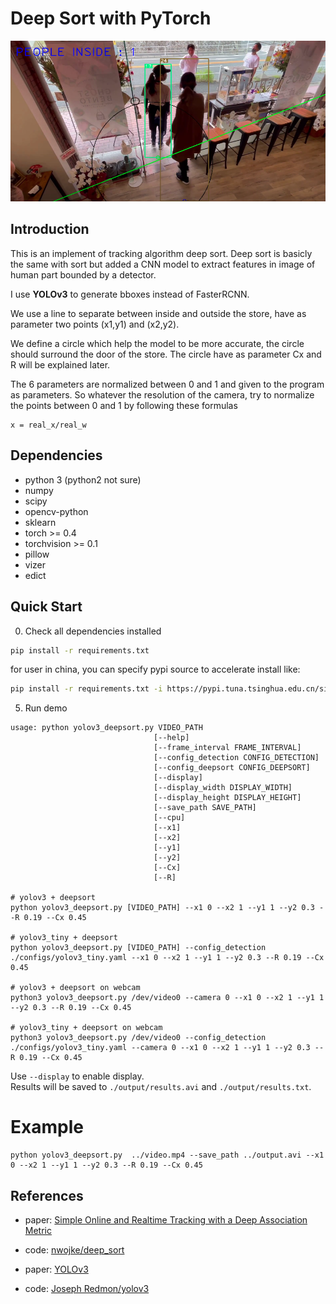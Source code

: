 # Deep Sort with PyTorch


![](screenshot.PNG)

## Introduction
This is an implement of  tracking algorithm deep sort. Deep sort is basicly the same with sort but added a CNN model to extract features in image of human part bounded by a detector. 

I use **YOLOv3** to generate bboxes instead of FasterRCNN.


We use a line to separate between inside and outside the store, have as parameter two points (x1,y1) and (x2,y2).

We define a circle which help the model to be more accurate, the circle should surround the door of the store. The circle have as parameter Cx and R will be explained later.

The 6 parameters are normalized between 0 and 1 and given to the program as parameters. So whatever the resolution of the camera, try to normalize the points between 0 and 1 by following these formulas

```
x = real_x/real_w
```
## Dependencies
- python 3 (python2 not sure)
- numpy
- scipy
- opencv-python
- sklearn
- torch >= 0.4
- torchvision >= 0.1
- pillow
- vizer
- edict

## Quick Start
0. Check all dependencies installed
```bash
pip install -r requirements.txt
```
for user in china, you can specify pypi source to accelerate install like:
```bash
pip install -r requirements.txt -i https://pypi.tuna.tsinghua.edu.cn/simple
```




5. Run demo
```
usage: python yolov3_deepsort.py VIDEO_PATH
                                [--help]
                                [--frame_interval FRAME_INTERVAL]
                                [--config_detection CONFIG_DETECTION]
                                [--config_deepsort CONFIG_DEEPSORT]
                                [--display]
                                [--display_width DISPLAY_WIDTH]
                                [--display_height DISPLAY_HEIGHT]
                                [--save_path SAVE_PATH]          
                                [--cpu]
                                [--x1]          
                                [--x2]          
                                [--y1]          
                                [--y2]  
                                [--Cx]
                                [--R]  

# yolov3 + deepsort
python yolov3_deepsort.py [VIDEO_PATH] --x1 0 --x2 1 --y1 1 --y2 0.3 --R 0.19 --Cx 0.45

# yolov3_tiny + deepsort
python yolov3_deepsort.py [VIDEO_PATH] --config_detection ./configs/yolov3_tiny.yaml --x1 0 --x2 1 --y1 1 --y2 0.3 --R 0.19 --Cx 0.45

# yolov3 + deepsort on webcam
python3 yolov3_deepsort.py /dev/video0 --camera 0 --x1 0 --x2 1 --y1 1 --y2 0.3 --R 0.19 --Cx 0.45

# yolov3_tiny + deepsort on webcam
python3 yolov3_deepsort.py /dev/video0 --config_detection ./configs/yolov3_tiny.yaml --camera 0 --x1 0 --x2 1 --y1 1 --y2 0.3 --R 0.19 --Cx 0.45
```
Use `--display` to enable display.  
Results will be saved to `./output/results.avi` and `./output/results.txt`.

# Example

```
python yolov3_deepsort.py  ../video.mp4 --save_path ../output.avi --x1 0 --x2 1 --y1 1 --y2 0.3 --R 0.19 --Cx 0.45     
```

## References
- paper: [Simple Online and Realtime Tracking with a Deep Association Metric](https://arxiv.org/abs/1703.07402)

- code: [nwojke/deep_sort](https://github.com/nwojke/deep_sort)

- paper: [YOLOv3](https://pjreddie.com/media/files/papers/YOLOv3.pdf)

- code: [Joseph Redmon/yolov3](https://pjreddie.com/darknet/yolo/)
